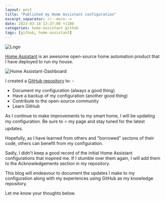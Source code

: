 ```yaml
---
layout: post
title: "Published my Home Assistant configuration"
excerpt_separator: <!--more-->
date: 2023-03-18 13:37:00 +1100
categories: home-assistant github
tags: [github, home-assistant]
---
```


![Logo](/assets/images/mark-matheson-digital-business-consultant.png)

[Home Assistant](https://home-assistant.io) is an awesome open-source home automation product that I have deployed to run my house.

<!--more-->

![Home Assistant-Dashboard](/assets/images/home-assistant-alternate.png)

I created a [GitHub repository](https://github.com/nzrunner/home-assistant) to: -

- Document my configuration (always a good thing)
- Have a backup of my configuration (another good thing)
- Contribute to the open-source community
- Learn GitHub

As I continue to make improvements to my smart home, I will be updating my configuration. Be sure to ⭐ my page and stay tuned for the latest updates.

Hopefully, as I have learned from others and "borrowed" sectons of their code, others can benefit from my configuration.

Sadly, I didn't keep a good record of the initial Home Assistant configurations that inspired me. If I stumble over them again, I will add them to the Acknowledgements section in my repository.

This blog will endeavour to document the updates I make to my configuration along with my experiences using GitHub as my knowledge repository.

Let me know your thoughts below.
